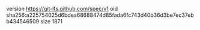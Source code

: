 version https://git-lfs.github.com/spec/v1
oid sha256:a225754025d6bdea68688474d85fada6fc743d40b36d3be7ec37ebb434546509
size 1871
